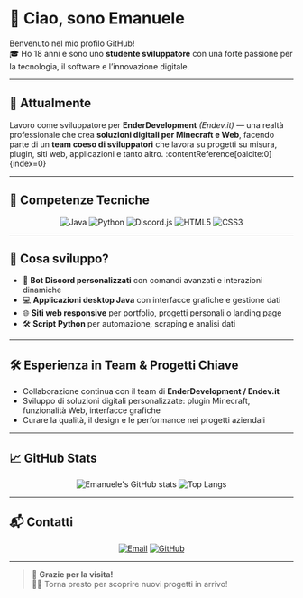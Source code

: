 # 👋 Ciao, sono Emanuele

Benvenuto nel mio profilo GitHub!  
🎓 Ho 18 anni e sono uno **studente sviluppatore** con una forte passione per la tecnologia, il software e l’innovazione digitale.

---

## 🏢 Attualmente

Lavoro come sviluppatore per **EnderDevelopment** _(Endev.it)_ — una realtà professionale che crea **soluzioni digitali per Minecraft e Web**, facendo parte di un **team coeso di sviluppatori** che lavora su progetti su misura, plugin, siti web, applicazioni e tanto altro. :contentReference[oaicite:0]{index=0}

---

## 🚀 Competenze Tecniche

<div align="center">
  
![Java](https://img.shields.io/badge/Java-Expert-E34F26?style=for-the-badge&logo=java&logoColor=white)
![Python](https://img.shields.io/badge/Python-Advanced-3776AB?style=for-the-badge&logo=python&logoColor=white)
![Discord.js](https://img.shields.io/badge/Discord.js-Advanced-5865F2?style=for-the-badge&logo=discord&logoColor=white)
![HTML5](https://img.shields.io/badge/HTML5-Expert-E34F26?style=for-the-badge&logo=html5&logoColor=white)
![CSS3](https://img.shields.io/badge/CSS3-Base-1572B6?style=for-the-badge&logo=css3&logoColor=white)

</div>

---

## 🧠 Cosa sviluppo?

- 🤖 **Bot Discord personalizzati** con comandi avanzati e interazioni dinamiche  
- 💻 **Applicazioni desktop Java** con interfacce grafiche e gestione dati  
- 🌐 **Siti web responsive** per portfolio, progetti personali o landing page  
- 🛠️ **Script Python** per automazione, scraping e analisi dati

---

## 🛠️ Esperienza in Team & Progetti Chiave

- Collaborazione continua con il team di **EnderDevelopment / Endev.it**  
- Sviluppo di soluzioni digitali personalizzate: plugin Minecraft, funzionalità Web, interfacce grafiche  
- Curare la qualità, il design e le performance nei progetti aziendali  

---

## 📈 GitHub Stats

<div align="center">

![Emanuele's GitHub stats](https://github-readme-stats.vercel.app/api?username=Manuelih&show_icons=true&theme=radical&hide=issues)
![Top Langs](https://github-readme-stats.vercel.app/api/top-langs/?username=Manuelih&layout=compact&theme=radical)

</div>

---

## 📬 Contatti

<div align="center">

[![Email](https://img.shields.io/badge/Email-emanuele@email.it-D14836?style=for-the-badge&logo=gmail&logoColor=white)](mailto:emanuele@email.it)
[![GitHub](https://img.shields.io/badge/GitHub-Manuelih-24292e?style=for-the-badge&logo=github&logoColor=white)](https://github.com/Manuelih)

</div>

---

> 👀 **Grazie per la visita!**  
> 🧑‍💻 Torna presto per scoprire nuovi progetti in arrivo!
